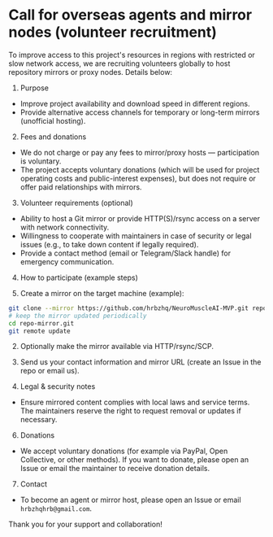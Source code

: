 # Call for overseas agents and mirror nodes (volunteer recruitment)

To improve access to this project's resources in regions with restricted or slow network access, we are recruiting volunteers globally to host repository mirrors or proxy nodes. Details below:

1) Purpose

- Improve project availability and download speed in different regions.
- Provide alternative access channels for temporary or long-term mirrors (unofficial hosting).

2) Fees and donations

- We do not charge or pay any fees to mirror/proxy hosts — participation is voluntary.
- The project accepts voluntary donations (which will be used for project operating costs and public-interest expenses), but does not require or offer paid relationships with mirrors.

3) Volunteer requirements (optional)

- Ability to host a Git mirror or provide HTTP(S)/rsync access on a server with network connectivity.
- Willingness to cooperate with maintainers in case of security or legal issues (e.g., to take down content if legally required).
- Provide a contact method (email or Telegram/Slack handle) for emergency communication.

4) How to participate (example steps)

1) Create a mirror on the target machine (example):

```bash
git clone --mirror https://github.com/hrbzhq/NeuroMuscleAI-MVP.git repo-mirror.git
# keep the mirror updated periodically
cd repo-mirror.git
git remote update
```

2) Optionally make the mirror available via HTTP/rsync/SCP.

3) Send us your contact information and mirror URL (create an Issue in the repo or email us).

5) Legal & security notes

- Ensure mirrored content complies with local laws and service terms. The maintainers reserve the right to request removal or updates if necessary.

6) Donations

- We accept voluntary donations (for example via PayPal, Open Collective, or other methods). If you want to donate, please open an Issue or email the maintainer to receive donation details.

7) Contact

- To become an agent or mirror host, please open an Issue or email `hrbzhqhrb@gmail.com`.

Thank you for your support and collaboration!
